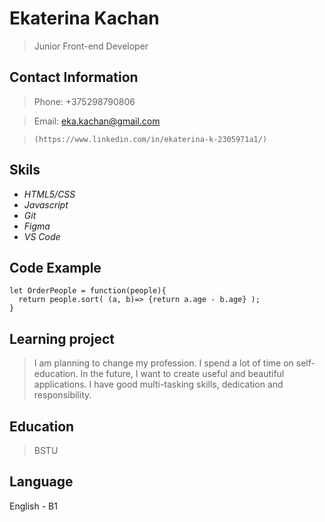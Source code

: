 # Ekaterina Kachan

> Junior Front-end Developer

## Contact Information

>Phone: +375298790806

>Email: eka.kachan@gmail.com

>`(https://www.linkedin.com/in/ekaterina-k-2305971a1/)`

## Skils

- *HTML5/CSS*
- *Javascript*
- *Git*
- *Figma*
- *VS Code*

## Code Example

```
let OrderPeople = function(people){
  return people.sort( (a, b)=> {return a.age - b.age} );
}
```

## Learning project

> I am planning to change my profession. I spend a lot of time on self-education. In the future, I want to create useful and beautiful applications. I have good multi-tasking skills, dedication
and responsibility.
  
## Education

> BSTU

## Language

English - B1